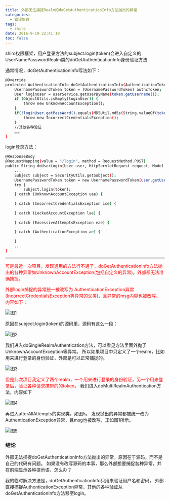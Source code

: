 ```yaml
---
title: 外部无法捕捉Realm的doGetAuthenticationInfo方法抛出的异常
categories:
  - 错误集锦
tags:
  - shiro
date: 2016-9-19 22:41:19
toc: false
---
```


shiro权限框架，用户登录方法的subject.login(token)会进入自定义的UserNamePasswordRealm类的doGetAuthenticationInfo身份验证方法

通常情况，doGetAuthenticationInfo写法如下：

```bash
@Override
protected AuthenticationInfo doGetAuthenticationInfo(AuthenticationToken authcToken) throws AuthenticationException {
	UsernamePasswordToken token = (UsernamePasswordToken) authcToken;
	User loginUser = userService.getUserByName(token.getUsername());
	if (ObjectUtils.isEmpty(loginUser)) {
		throw new UnknownAccountException();
	}
	if(!loginUser.getPassWord().equals(MD5Util.md5s(String.valueOf(token.getPassword())))){
		throw new IncorrectCredentialsException();
	}
	//其他各种验证
	。。。
}

```

login登录方法：
```bash
@ResponseBody
@RequestMapping(value = "/login", method = RequestMethod.POST)
public String doUserLogin(User user, HttpServletRequest request, Model model) {
	...
	Subject subject = SecurityUtils.getSubject();
	UsernamePasswordToken token = new UsernamePasswordToken(user.getUserName(), user.getPassWord());
	try {
		subject.login(token);
	} catch (UnknownAccountException uae) {
		
	} catch (IncorrectCredentialsException ice) {
		
	} catch (LockedAccountException lae) {
		
	} catch (ExcessiveAttemptsException eae) {
		
	} catch (AuthenticationException ae) {
		
	}
	...
}
```

---

<font style="color:red">可是最近一次项目，发现通用的方法行不通了，doGetAuthenticationInfo方法抛出的各种异常如UnknownAccountException(包括自定义的异常)，外部都无法准确捕捉。

<!-- more -->

外部login捕捉的异常统一被改写为 AuthenticationException异常(IncorrectCredentialsException等异常的父类)，且异常的msg内容也被改写。内容如下：</font>


![图1](1.png)

原因在subject.login(token)的源码里，源码有这么一段：

![图2](2.png)

我们进入doSingleRealmAuthentication方法，可以看见方法里面外抛了UnknownAccountException等异常。
所以如果项目中只定义了一个realm，比如用来进行登录的身份验证，外部是可以正常捕捉的。

![图3](3.png)

<font style="color:red">但是此次项目我定义了两个realm，一个用来进行登录的身份验证，另一个用来登录后，验证各种请求携带的的token。</font>
我们进入doMultiRealmAuthentication方法，内容如下

![图4](4.png)

再进入afterAllAttempts的实现类，如图5。
发现抛出的异常都被统一改为AuthenticationException异常，且msg也被改写，正如图1所示。

![图5](5.png)


### 结论

外部无法捕捉doGetAuthenticationInfo方法抛出的异常，原因在于源码，而不是自己的代码有问题。
如果没有改写源码的本事，那么外部想要捕捉各种异常，并在前端显示各种提示语，怎么办？

我的临时解决方法是，doGetAuthenticationInfo只用来验证用户名和密码，
外部直接捕捉AuthenticationException异常，其他的各种验证从doGetAuthenticationInfo方法移至login。